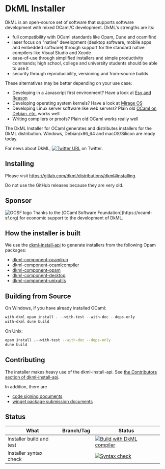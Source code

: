 # DkML Installer

DkML is an open-source set of software that supports software development with mixed OCaml/C development. DkML's strengths are its:

* full compatibility with OCaml standards like Opam, Dune and ocamlfind
* laser focus on "native" development (desktop software, mobile apps and embedded software) through support for the standard native compilers like Visual Studio
  and Xcode
* ease-of-use through simplified installers and simple productivity commands; high school, college and university students should be
  able to use it
* security through reproducibility, versioning and from-source builds

These alternatives may be better depending on your use case:

* Developing in a Javascript first environment? Have a look at [Esy and Reason](https://esy.sh/)
* Developing operating system kernels? Have a look at [Mirage OS](https://mirage.io/)
* Developing Linux server software like web servers? Plain old [OCaml on Debian, etc.](https://ocaml.org/docs/up-and-running) works well
* Writing compilers or proofs? Plain old OCaml works really well

The DkML Installer for OCaml generates and distributes installers for
the DkML distribution. Windows, Debian/x86_64 and macOS/Silicon are ready today.

For news about DkML, <!-- markdown-link-check-disable-next-line -->
[![Twitter URL](https://img.shields.io/twitter/url/https/twitter.com/diskuv.svg?style=social&label=Follow%20%40diskuv)](https://twitter.com/diskuv) on Twitter.

## Installing

Please visit https://gitlab.com/dkml/distributions/dkml#installing.

Do not use the GitHub releases because they are very old.

## Sponsor

<a href="https://ocaml-sf.org">
<img align="left" alt="OCSF logo" src="https://ocaml-sf.org/assets/ocsf_logo.svg"/>
</a>
Thanks to the [OCaml Software Foundation](https://ocaml-sf.org)
for economic support to the development of DkML.
<p/>

## How the installer is built

We use the [dkml-install-api](https://diskuv.github.io/dkml-install-api/index.html)
to generate installers from the following Opam packages:

* [dkml-component-ocamlrun](http://github.com/diskuv/dkml-component-ocamlcompiler)
* [dkml-component-ocamlcompiler](http://github.com/diskuv/dkml-component-ocamlcompiler)
* [dkml-component-opam](http://github.com/diskuv/dkml-component-opam)
* [dkml-component-desktop](https://gitlab.com/dkml/components/dkml-component-desktop)
* [dkml-component-unixutils](http://github.com/diskuv/dkml-component-unixutils)

## Building from Source

On Windows, if you have already installed OCaml:

```powershell
with-dkml opam install . --with-test --with-doc --deps-only
with-dkml dune build
```

On Unix:

```bash
opam install .--with-test --with-doc --deps-only
dune build
```

## Contributing

The installer makes heavy use of the dkml-install-api.
See [the Contributors section of dkml-install-api](https://github.com/diskuv/dkml-install-api/blob/main/contributors/README.md).

In addition, there are

* [code signing documents](contributors/BINARY_SIGNING.md)
* [winget package submission documents](i-network/winget/README.md)

## Status

| What                     | Branch/Tag | Status                                                                                                                                                                                          |
| ------------------------ | ---------- | ----------------------------------------------------------------------------------------------------------------------------------------------------------------------------------------------- |
| Installer build and test |            | [![Build with DkML compiler](https://github.com/diskuv/dkml-installer-ocaml/actions/workflows/build.yml/badge.svg)](https://github.com/diskuv/dkml-installer-ocaml/actions/workflows/build.yml) |
| Installer syntax check   |            | [![Syntax check](https://github.com/diskuv/dkml-installer-ocaml/actions/workflows/syntax.yml/badge.svg)](https://github.com/diskuv/dkml-installer-ocaml/actions/workflows/syntax.yml)           |
